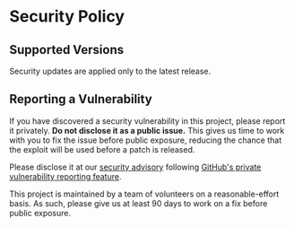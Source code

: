 # Security Policy

## Supported Versions

Security updates are applied only to the latest release.

## Reporting a Vulnerability

If you have discovered a security vulnerability in this project, please report it privately. **Do not disclose it as a public issue.** 
This gives us time to work with you to fix the issue before public exposure, reducing the chance that the exploit will be used before a patch is released.

Please disclose it at our [security advisory](https://github.com/softonic/axios-retry/security/advisories/new) following [GitHub's private vulnerability reporting feature](https://docs.github.com/code-security/security-advisories/guidance-on-reporting-and-writing-information-about-vulnerabilities/privately-reporting-a-security-vulnerability).

This project is maintained by a team of volunteers on a reasonable-effort basis. As such, please give us at least 90 days to work on a fix before public exposure.
